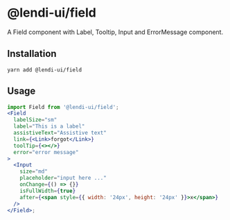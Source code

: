 # @lendi-ui/field

A Field component with Label, Tooltip, Input and ErrorMessage component.

## Installation

```
yarn add @lendi-ui/field
```

## Usage

```jsx
import Field from '@lendi-ui/field';
<Field
  labelSize="sm"
  label="This is a label"
  assistiveText="Assistive text"
  link={<Link>forgot</Link>}
  toolTip={<></>}
  error="error message"
>
  <Input
    size="md"
    placeholder="input here ..."
    onChange={() => {}}
    isFullWidth={true}
    after={<span style={{ width: '24px', height: '24px' }}>x</span>}
  />
</Field>;
```
